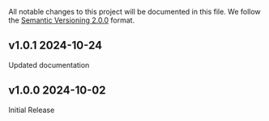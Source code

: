 All notable changes to this project will be documented in this file.
We follow the [Semantic Versioning 2.0.0](http://semver.org/) format.


## v1.0.1 2024-10-24
Updated documentation

## v1.0.0 2024-10-02

Initial Release

<!-- ### Added
- Lorem ipsum dolor sit amet

### Deprecated
- Nothing.

### Removed
- Nothing.

### Fixed
- Nothing. -->
